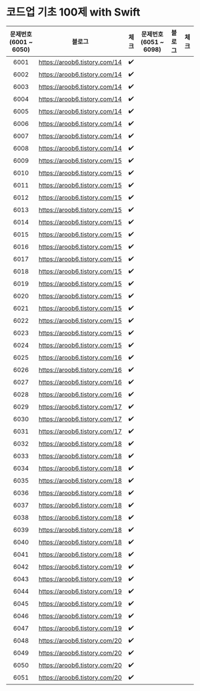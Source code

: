 # 코드업 기초 100제 with Swift
|문제번호 </br> (6001 ~ 6050)|블로그|체크|문제번호 </br> (6051 ~ 6098)|블로그|체크|
|:---:|:---:|:---:|:---:|:---:|:---:|
|6001|https://aroob6.tistory.com/14|✔️|
|6002|https://aroob6.tistory.com/14|✔️|
|6003|https://aroob6.tistory.com/14|✔️|
|6004|https://aroob6.tistory.com/14|✔️|
|6005|https://aroob6.tistory.com/14|✔️|
|6006|https://aroob6.tistory.com/14|✔️|
|6007|https://aroob6.tistory.com/14|✔️|
|6008|https://aroob6.tistory.com/14|✔️|
|6009|https://aroob6.tistory.com/15|✔️|
|6010|https://aroob6.tistory.com/15|✔️|
|6011|https://aroob6.tistory.com/15|✔️|
|6012|https://aroob6.tistory.com/15|✔️|
|6013|https://aroob6.tistory.com/15|✔️|
|6014|https://aroob6.tistory.com/15|✔️|
|6015|https://aroob6.tistory.com/15|✔️|
|6016|https://aroob6.tistory.com/15|✔️|
|6017|https://aroob6.tistory.com/15|✔️|
|6018|https://aroob6.tistory.com/15|✔️|
|6019|https://aroob6.tistory.com/15|✔️|
|6020|https://aroob6.tistory.com/15|✔️|
|6021|https://aroob6.tistory.com/15|✔️|
|6022|https://aroob6.tistory.com/15|✔️|
|6023|https://aroob6.tistory.com/15|✔️|
|6024|https://aroob6.tistory.com/15|✔️|
|6025|https://aroob6.tistory.com/16|✔️|
|6026|https://aroob6.tistory.com/16|✔️|
|6027|https://aroob6.tistory.com/16|✔️|
|6028|https://aroob6.tistory.com/16|✔️|
|6029|https://aroob6.tistory.com/17|✔️|
|6030|https://aroob6.tistory.com/17|✔️|
|6031|https://aroob6.tistory.com/17|✔️|
|6032|https://aroob6.tistory.com/18|✔️|
|6033|https://aroob6.tistory.com/18|✔️|
|6034|https://aroob6.tistory.com/18|✔️|
|6035|https://aroob6.tistory.com/18|✔️|
|6036|https://aroob6.tistory.com/18|✔️|
|6037|https://aroob6.tistory.com/18|✔️|
|6038|https://aroob6.tistory.com/18|✔️|
|6039|https://aroob6.tistory.com/18|✔️|
|6040|https://aroob6.tistory.com/18|✔️|
|6041|https://aroob6.tistory.com/18|✔️|
|6042|https://aroob6.tistory.com/19|✔️|
|6043|https://aroob6.tistory.com/19|✔️|
|6044|https://aroob6.tistory.com/19|✔️|
|6045|https://aroob6.tistory.com/19|✔️|
|6046|https://aroob6.tistory.com/19|✔️|
|6047|https://aroob6.tistory.com/19|✔️|
|6048|https://aroob6.tistory.com/20|✔️|
|6049|https://aroob6.tistory.com/20|✔️|
|6050|https://aroob6.tistory.com/20|✔️|
|6051|https://aroob6.tistory.com/20|✔️|
